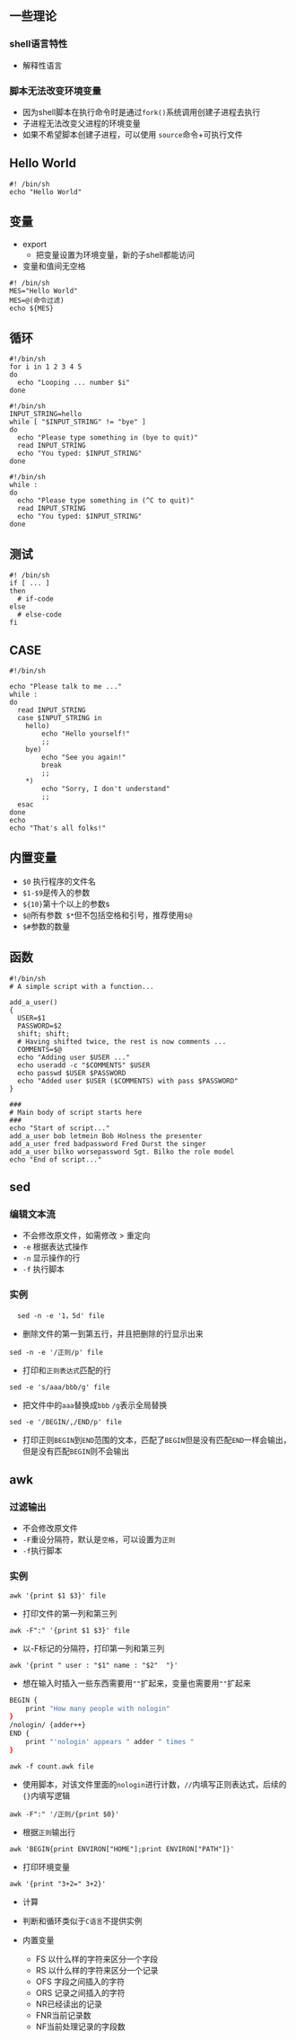 ## 一些理论

### shell语言特性

- 解释性语言

### 脚本无法改变环境变量

- 因为shell脚本在执行命令时是通过`fork()`系统调用创建子进程去执行
- 子进程无法改变父进程的环境变量
- 如果不希望脚本创建子进程，可以使用 `source`命令+可执行文件

## Hello World

```shell
#! /bin/sh
echo "Hello World"
```

## 变量

- export
  - 把变量设置为环境变量，新的子shell都能访问
- 变量和值间无空格

```shell
#! /bin/sh
MES="Hello World"
MES=@(命令过滤)
echo ${MES}
```

## 循环

```shell
#!/bin/sh
for i in 1 2 3 4 5
do
  echo "Looping ... number $i"
done
```

```shell
#!/bin/sh
INPUT_STRING=hello
while [ "$INPUT_STRING" != "bye" ]
do
  echo "Please type something in (bye to quit)"
  read INPUT_STRING
  echo "You typed: $INPUT_STRING"
done
```

```shell
#!/bin/sh
while :
do
  echo "Please type something in (^C to quit)"
  read INPUT_STRING
  echo "You typed: $INPUT_STRING"
done
```

## 测试

```shell
#! /bin/sh
if [ ... ]
then
  # if-code
else
  # else-code
fi
```

## CASE

```shell
#!/bin/sh

echo "Please talk to me ..."
while :
do
  read INPUT_STRING
  case $INPUT_STRING in
	hello)
		echo "Hello yourself!"
		;;
	bye)
		echo "See you again!"
		break
		;;
	*)
		echo "Sorry, I don't understand"
		;;
  esac
done
echo 
echo "That's all folks!"
```

## 内置变量

- `$0` 执行程序的文件名
- `$1-$9`是传入的参数
- `${10}`第十个以上的参数s
- `$@`所有参数` $*`但不包括空格和引号，推荐使用`$@`
- `$#`参数的数量

## 函数

```shell
#!/bin/sh
# A simple script with a function...

add_a_user()
{
  USER=$1
  PASSWORD=$2
  shift; shift;
  # Having shifted twice, the rest is now comments ...
  COMMENTS=$@
  echo "Adding user $USER ..."
  echo useradd -c "$COMMENTS" $USER
  echo passwd $USER $PASSWORD
  echo "Added user $USER ($COMMENTS) with pass $PASSWORD"
}

###
# Main body of script starts here
###
echo "Start of script..."
add_a_user bob letmein Bob Holness the presenter
add_a_user fred badpassword Fred Durst the singer
add_a_user bilko worsepassword Sgt. Bilko the role model
echo "End of script..."
```

## sed

### 编辑文本流

- 不会修改原文件，如需修改 > 重定向
- `-e` 根据表达式操作
- `-n` 显示操作的行
- `-f` 执行脚本

### 实例

```shell
  sed -n -e '1，5d' file
```

- 删除文件的第一到第五行，并且把删除的行显示出来

```shell
sed -n -e '/正则/p' file
```

- 打印和`正则表达式`匹配的行

```shell
sed -e 's/aaa/bbb/g' file
```

- 把文件中的`aaa`替换成`bbb` `/g`表示全局替换

```shell
sed -e '/BEGIN/,/END/p' file
```

- 打印正则`BEGIN`到`END`范围的文本，匹配了`BEGIN`但是没有匹配`END`一样会输出，但是没有匹配`BEGIN`则不会输出

## awk

### 过滤输出

- 不会修改原文件
- `-F`重设分隔符，默认是`空格`，可以设置为`正则`
- `-f`执行脚本

### 实例

```shell
awk '{print $1 $3}' file
```

- 打印文件的第一列和第三列

```shell
awk -F":" '{print $1 $3}' file
```

- 以-F标记的分隔符，打印第一列和第三列

```shell
awk '{print " user : "$1" name : "$2"  "}'
```

- 想在输入时插入一些东西需要用`""`扩起来，变量也需要用`""`扩起来

```bash
BEGIN {
    print "How many people with nologin"
}
/nologin/ {adder++}
END {
    print "'nologin' appears " adder " times "
}
```

```shell
awk -f count.awk file
```

- 使用脚本，对该文件里面的`nologin`进行计数，`//`内填写正则表达式，后续的`{}`内填写逻辑

```shell
awk -F":" '/正则/{print $0}'
```

- 根据`正则`输出行

```shell
awk 'BEGIN{print ENVIRON["HOME"];print ENVIRON["PATH"]}'
```

- 打印环境变量

```shell
awk '{print "3+2=" 3+2}'
```

- 计算

- 判断和循环类似于`C语言`不提供实例

- 内置变量
  - FS 以什么样的字符来区分一个字段
  - RS 以什么样的字符来区分一个记录
  - OFS 字段之间插入的字符
  - ORS 记录之间插入的字符
  - NR已经读出的记录
  - FNR当前记录数
  - NF当前处理记录的字段数